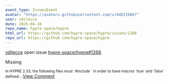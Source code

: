 ```yaml
---
event_type: IssuesEvent
avatar: "https://avatars.githubusercontent.com/u/44021986?"
user: vdilecce
date: 2025-04-10
repo_name: hypre-space/hypre
html_url: https://github.com/hypre-space/hypre/issues/1268
repo_url: https://github.com/hypre-space/hypre
---
```


<a href='https://github.com/vdilecce' target='_blank'>vdilecce</a> open issue <a href='https://github.com/hypre-space/hypre/issues/1268' target='_blank'>hypre-space/hypre#1268</a>.

<p>Missing <stdbool.h></p><small>In HYPRE 2.33, the following files must `#include <stdbool.h>` in order to have macros `true` and `false` defined:...</small><a href='https://github.com/hypre-space/hypre/issues/1268' target='_blank'>View Comment</a>